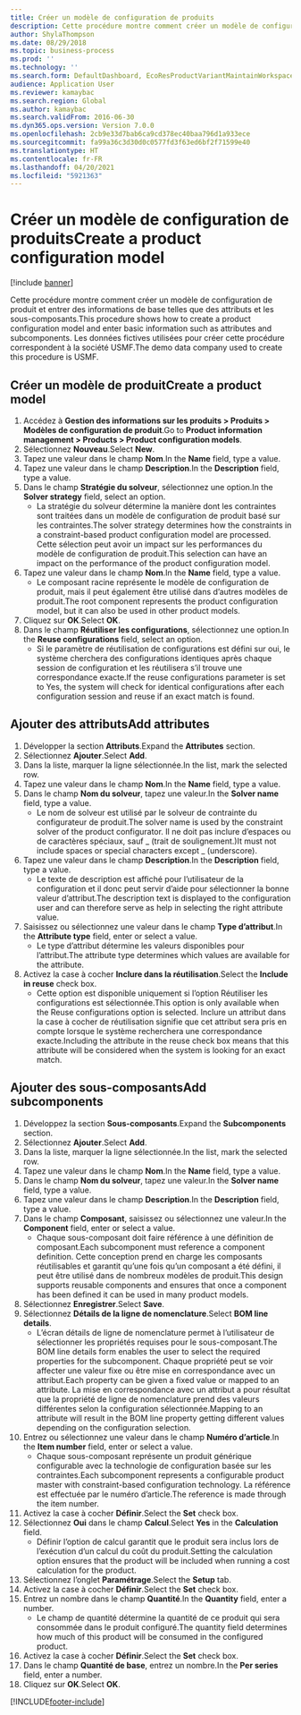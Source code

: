 ```yaml
---
title: Créer un modèle de configuration de produits
description: Cette procédure montre comment créer un modèle de configuration de produit et entrer des informations de base telles que des attributs et les sous-composants.
author: ShylaThompson
ms.date: 08/29/2018
ms.topic: business-process
ms.prod: ''
ms.technology: ''
ms.search.form: DefaultDashboard, EcoResProductVariantMaintainWorkspace, PCProductConfigurationModelListPage, PCCreateProductConfigurationModel, PCProductConfigurationModelDetails, PCBOMLineDetails
audience: Application User
ms.reviewer: kamaybac
ms.search.region: Global
ms.author: kamaybac
ms.search.validFrom: 2016-06-30
ms.dyn365.ops.version: Version 7.0.0
ms.openlocfilehash: 2cb9e33d7bab6ca9cd378ec40baa796d1a933ece
ms.sourcegitcommit: fa99a36c3d30d0c0577fd3f63ed6bf2f71599e40
ms.translationtype: HT
ms.contentlocale: fr-FR
ms.lasthandoff: 04/20/2021
ms.locfileid: "5921363"
---
```

# <a name="create-a-product-configuration-model"></a><span data-ttu-id="39a20-103">Créer un modèle de configuration de produits</span><span class="sxs-lookup"><span data-stu-id="39a20-103">Create a product configuration model</span></span>

[!include [banner](../../includes/banner.md)]

<span data-ttu-id="39a20-104">Cette procédure montre comment créer un modèle de configuration de produit et entrer des informations de base telles que des attributs et les sous-composants.</span><span class="sxs-lookup"><span data-stu-id="39a20-104">This procedure shows how to create a product configuration model and enter basic information such as attributes and subcomponents.</span></span> <span data-ttu-id="39a20-105">Les données fictives utilisées pour créer cette procédure correspondent à la société USMF.</span><span class="sxs-lookup"><span data-stu-id="39a20-105">The demo data company used to create this procedure is USMF.</span></span>


## <a name="create-a-product-model"></a><span data-ttu-id="39a20-106">Créer un modèle de produit</span><span class="sxs-lookup"><span data-stu-id="39a20-106">Create a product model</span></span>

1. <span data-ttu-id="39a20-107">Accédez à **Gestion des informations sur les produits \> Produits \> Modèles de configuration de produit**.</span><span class="sxs-lookup"><span data-stu-id="39a20-107">Go to **Product information management \> Products \> Product configuration models**.</span></span>
1. <span data-ttu-id="39a20-108">Sélectionnez **Nouveau**.</span><span class="sxs-lookup"><span data-stu-id="39a20-108">Select **New**.</span></span>
1. <span data-ttu-id="39a20-109">Tapez une valeur dans le champ **Nom**.</span><span class="sxs-lookup"><span data-stu-id="39a20-109">In the **Name** field, type a value.</span></span>
1. <span data-ttu-id="39a20-110">Tapez une valeur dans le champ **Description**.</span><span class="sxs-lookup"><span data-stu-id="39a20-110">In the **Description** field, type a value.</span></span>
1. <span data-ttu-id="39a20-111">Dans le champ **Stratégie du solveur**, sélectionnez une option.</span><span class="sxs-lookup"><span data-stu-id="39a20-111">In the **Solver strategy** field, select an option.</span></span>
    * <span data-ttu-id="39a20-112">La stratégie du solveur détermine la manière dont les contraintes sont traitées dans un modèle de configuration de produit basé sur les contraintes.</span><span class="sxs-lookup"><span data-stu-id="39a20-112">The solver strategy determines how the constraints in a constraint-based product configuration model are processed.</span></span> <span data-ttu-id="39a20-113">Cette sélection peut avoir un impact sur les performances du modèle de configuration de produit.</span><span class="sxs-lookup"><span data-stu-id="39a20-113">This selection can have an impact on the performance of the product configuration model.</span></span>  
1. <span data-ttu-id="39a20-114">Tapez une valeur dans le champ **Nom**.</span><span class="sxs-lookup"><span data-stu-id="39a20-114">In the **Name** field, type a value.</span></span>
    * <span data-ttu-id="39a20-115">Le composant racine représente le modèle de configuration de produit, mais il peut également être utilisé dans d’autres modèles de produit.</span><span class="sxs-lookup"><span data-stu-id="39a20-115">The root component represents the product configuration model, but it can also be used in other product models.</span></span>  
1. <span data-ttu-id="39a20-116">Cliquez sur **OK**.</span><span class="sxs-lookup"><span data-stu-id="39a20-116">Select **OK**.</span></span>
1. <span data-ttu-id="39a20-117">Dans le champ **Réutiliser les configurations**, sélectionnez une option.</span><span class="sxs-lookup"><span data-stu-id="39a20-117">In the **Reuse configurations** field, select an option.</span></span>
    * <span data-ttu-id="39a20-118">Si le paramètre de réutilisation de configurations est défini sur oui, le système cherchera des configurations identiques après chaque session de configuration et les réutilisera s’il trouve une correspondance exacte.</span><span class="sxs-lookup"><span data-stu-id="39a20-118">If the reuse configurations parameter is set to Yes, the system will check for identical configurations after each configuration session and reuse if an exact match is found.</span></span>  

## <a name="add-attributes"></a><span data-ttu-id="39a20-119">Ajouter des attributs</span><span class="sxs-lookup"><span data-stu-id="39a20-119">Add attributes</span></span>

1. <span data-ttu-id="39a20-120">Développer la section **Attributs**.</span><span class="sxs-lookup"><span data-stu-id="39a20-120">Expand the **Attributes** section.</span></span>
2. <span data-ttu-id="39a20-121">Sélectionnez **Ajouter**.</span><span class="sxs-lookup"><span data-stu-id="39a20-121">Select **Add**.</span></span>
3. <span data-ttu-id="39a20-122">Dans la liste, marquer la ligne sélectionnée.</span><span class="sxs-lookup"><span data-stu-id="39a20-122">In the list, mark the selected row.</span></span>
4. <span data-ttu-id="39a20-123">Tapez une valeur dans le champ **Nom**.</span><span class="sxs-lookup"><span data-stu-id="39a20-123">In the **Name** field, type a value.</span></span>
5. <span data-ttu-id="39a20-124">Dans le champ **Nom du solveur**, tapez une valeur.</span><span class="sxs-lookup"><span data-stu-id="39a20-124">In the **Solver name** field, type a value.</span></span>
    * <span data-ttu-id="39a20-125">Le nom de solveur est utilisé par le solveur de contrainte du configurateur de produit.</span><span class="sxs-lookup"><span data-stu-id="39a20-125">The solver name is used by the constraint solver of the product configurator.</span></span> <span data-ttu-id="39a20-126">Il ne doit pas inclure d’espaces ou de caractères spéciaux, sauf _ (trait de soulignement.)</span><span class="sxs-lookup"><span data-stu-id="39a20-126">It must not include spaces or special characters except _ (underscore).</span></span>  
6. <span data-ttu-id="39a20-127">Tapez une valeur dans le champ **Description**.</span><span class="sxs-lookup"><span data-stu-id="39a20-127">In the **Description** field, type a value.</span></span>
    * <span data-ttu-id="39a20-128">Le texte de description est affiché pour l’utilisateur de la configuration et il donc peut servir d’aide pour sélectionner la bonne valeur d’attribut.</span><span class="sxs-lookup"><span data-stu-id="39a20-128">The description text is displayed to the configuration user and can therefore serve as help in selecting the right attribute value.</span></span>  
7. <span data-ttu-id="39a20-129">Saisissez ou sélectionnez une valeur dans le champ **Type d’attribut**.</span><span class="sxs-lookup"><span data-stu-id="39a20-129">In the **Attribute type** field, enter or select a value.</span></span>
    * <span data-ttu-id="39a20-130">Le type d’attribut détermine les valeurs disponibles pour l’attribut.</span><span class="sxs-lookup"><span data-stu-id="39a20-130">The attribute type determines which values are available for the attribute.</span></span>  
8. <span data-ttu-id="39a20-131">Activez la case à cocher **Inclure dans la réutilisation**.</span><span class="sxs-lookup"><span data-stu-id="39a20-131">Select the **Include in reuse** check box.</span></span>
    * <span data-ttu-id="39a20-132">Cette option est disponible uniquement si l’option Réutiliser les configurations est sélectionnée.</span><span class="sxs-lookup"><span data-stu-id="39a20-132">This option is only available when the Reuse configurations option is selected.</span></span> <span data-ttu-id="39a20-133">Inclure un attribut dans la case à cocher de réutilisation signifie que cet attribut sera pris en compte lorsque le système recherchera une correspondance exacte.</span><span class="sxs-lookup"><span data-stu-id="39a20-133">Including the attribute in the reuse check box means that this attribute will be considered when the system is looking for an exact match.</span></span>  

## <a name="add-subcomponents"></a><span data-ttu-id="39a20-134">Ajouter des sous-composants</span><span class="sxs-lookup"><span data-stu-id="39a20-134">Add subcomponents</span></span>

1. <span data-ttu-id="39a20-135">Développez la section **Sous-composants**.</span><span class="sxs-lookup"><span data-stu-id="39a20-135">Expand the **Subcomponents** section.</span></span>
2. <span data-ttu-id="39a20-136">Sélectionnez **Ajouter**.</span><span class="sxs-lookup"><span data-stu-id="39a20-136">Select **Add**.</span></span>
3. <span data-ttu-id="39a20-137">Dans la liste, marquer la ligne sélectionnée.</span><span class="sxs-lookup"><span data-stu-id="39a20-137">In the list, mark the selected row.</span></span>
4. <span data-ttu-id="39a20-138">Tapez une valeur dans le champ **Nom**.</span><span class="sxs-lookup"><span data-stu-id="39a20-138">In the **Name** field, type a value.</span></span>
5. <span data-ttu-id="39a20-139">Dans le champ **Nom du solveur**, tapez une valeur.</span><span class="sxs-lookup"><span data-stu-id="39a20-139">In the **Solver name** field, type a value.</span></span>
6. <span data-ttu-id="39a20-140">Tapez une valeur dans le champ **Description**.</span><span class="sxs-lookup"><span data-stu-id="39a20-140">In the **Description** field, type a value.</span></span>
7. <span data-ttu-id="39a20-141">Dans le champ **Composant**, saisissez ou sélectionnez une valeur.</span><span class="sxs-lookup"><span data-stu-id="39a20-141">In the **Component** field, enter or select a value.</span></span>
    * <span data-ttu-id="39a20-142">Chaque sous-composant doit faire référence à une définition de composant.</span><span class="sxs-lookup"><span data-stu-id="39a20-142">Each subcomponent must reference a component definition.</span></span> <span data-ttu-id="39a20-143">Cette conception prend en charge les composants réutilisables et garantit qu’une fois qu’un composant a été défini, il peut être utilisé dans de nombreux modèles de produit.</span><span class="sxs-lookup"><span data-stu-id="39a20-143">This design supports reusable components and ensures that once a component has been defined it can be used in many product models.</span></span>  
8. <span data-ttu-id="39a20-144">Sélectionnez **Enregistrer**.</span><span class="sxs-lookup"><span data-stu-id="39a20-144">Select **Save**.</span></span>
9. <span data-ttu-id="39a20-145">Sélectionnez **Détails de la ligne de nomenclature**.</span><span class="sxs-lookup"><span data-stu-id="39a20-145">Select **BOM line details**.</span></span>
    * <span data-ttu-id="39a20-146">L’écran détails de ligne de nomenclature permet à l’utilisateur de sélectionner les propriétés requises pour le sous-composant.</span><span class="sxs-lookup"><span data-stu-id="39a20-146">The BOM line details form enables the user to select the required properties for the subcomponent.</span></span> <span data-ttu-id="39a20-147">Chaque propriété peut se voir affecter une valeur fixe ou être mise en correspondance avec un attribut.</span><span class="sxs-lookup"><span data-stu-id="39a20-147">Each property can be given a fixed value or mapped to an attribute.</span></span> <span data-ttu-id="39a20-148">La mise en correspondance avec un attribut a pour résultat que la propriété de ligne de nomenclature prend des valeurs différentes selon la configuration sélectionnée.</span><span class="sxs-lookup"><span data-stu-id="39a20-148">Mapping to an attribute will result in the BOM line property getting different values depending on the configuration selection.</span></span>  
10. <span data-ttu-id="39a20-149">Entrez ou sélectionnez une valeur dans le champ **Numéro d’article**.</span><span class="sxs-lookup"><span data-stu-id="39a20-149">In the **Item number** field, enter or select a value.</span></span>
    * <span data-ttu-id="39a20-150">Chaque sous-composant représente un produit générique configurable avec la technologie de configuration basée sur les contraintes.</span><span class="sxs-lookup"><span data-stu-id="39a20-150">Each subcomponent represents a configurable product master with constraint-based configuration technology.</span></span> <span data-ttu-id="39a20-151">La référence est effectuée par le numéro d’article.</span><span class="sxs-lookup"><span data-stu-id="39a20-151">The reference is made through the item number.</span></span>  
11. <span data-ttu-id="39a20-152">Activez la case à cocher **Définir**.</span><span class="sxs-lookup"><span data-stu-id="39a20-152">Select the **Set** check box.</span></span>
12. <span data-ttu-id="39a20-153">Sélectionnez **Oui** dans le champ **Calcul**.</span><span class="sxs-lookup"><span data-stu-id="39a20-153">Select **Yes** in the **Calculation** field.</span></span>
    * <span data-ttu-id="39a20-154">Définir l’option de calcul garantit que le produit sera inclus lors de l’exécution d’un calcul du coût du produit.</span><span class="sxs-lookup"><span data-stu-id="39a20-154">Setting the calculation option ensures that the product will be included when running a cost calculation for the product.</span></span>  
13. <span data-ttu-id="39a20-155">Sélectionnez l’onglet **Paramétrage**.</span><span class="sxs-lookup"><span data-stu-id="39a20-155">Select the **Setup** tab.</span></span>
14. <span data-ttu-id="39a20-156">Activez la case à cocher **Définir**.</span><span class="sxs-lookup"><span data-stu-id="39a20-156">Select the **Set** check box.</span></span>
15. <span data-ttu-id="39a20-157">Entrez un nombre dans le champ **Quantité**.</span><span class="sxs-lookup"><span data-stu-id="39a20-157">In the **Quantity** field, enter a number.</span></span>
    * <span data-ttu-id="39a20-158">Le champ de quantité détermine la quantité de ce produit qui sera consommée dans le produit configuré.</span><span class="sxs-lookup"><span data-stu-id="39a20-158">The quantity field determines how much of this product will be consumed in the configured product.</span></span>  
16. <span data-ttu-id="39a20-159">Activez la case à cocher **Définir**.</span><span class="sxs-lookup"><span data-stu-id="39a20-159">Select the **Set** check box.</span></span>
17. <span data-ttu-id="39a20-160">Dans le champ **Quantité de base**, entrez un nombre.</span><span class="sxs-lookup"><span data-stu-id="39a20-160">In the **Per series** field, enter a number.</span></span>
18. <span data-ttu-id="39a20-161">Cliquez sur **OK**.</span><span class="sxs-lookup"><span data-stu-id="39a20-161">Select **OK**.</span></span>



[!INCLUDE[footer-include](../../../includes/footer-banner.md)]